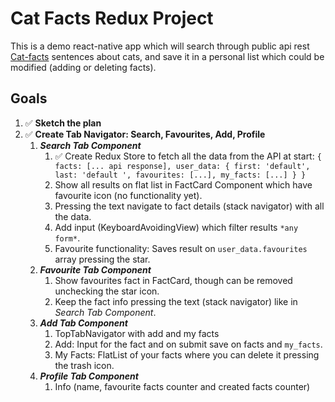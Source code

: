 # Cat Facts Redux Project

This is a demo react-native app which will search through public api rest [Cat-facts](https://alexwohlbruck.github.io/cat-facts/docs/)
sentences about cats, and save it in a personal list which could be modified (adding or deleting facts).

## Goals

1. ✅ **Sketch the plan**
2. ✅ **Create Tab Navigator: Search, Favourites, Add, Profile**
   1. **_Search Tab Component_**
      1. ✅ Create Redux Store to fetch all the data from the API at start:
         `{ facts: [... api response], user_data: { first: 'default', last: 'default ', favourites: [...], my_facts: [...] } }`
      2. Show all results on flat list in FactCard Component which have favourite icon (no functionality yet).
      3. Pressing the text navigate to fact details (stack navigator) with all the data.
      4. Add input (KeyboardAvoidingView) which filter results `*any form*`.
      5. Favourite functionality: Saves result on `user_data.favourites` array pressing the star.
   2. **_Favourite Tab Component_**
      1. Show favourites fact in FactCard, though can be removed unchecking the star icon.
      2. Keep the fact info pressing the text (stack navigator) like in _Search Tab Component_.
   3. **_Add Tab Component_**
      1. TopTabNavigator with add and my facts
      2. Add: Input for the fact and on submit save on facts and `my_facts`.
      3. My Facts: FlatList of your facts where you can delete it pressing the trash icon.
   4. **_Profile Tab Component_**
      1. Info (name, favourite facts counter and created facts counter)

